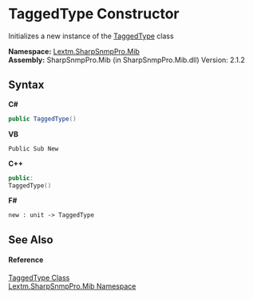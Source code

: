 # TaggedType Constructor 
 

Initializes a new instance of the <a href="T_Lextm_SharpSnmpPro_Mib_TaggedType">TaggedType</a> class

**Namespace:**&nbsp;<a href="N_Lextm_SharpSnmpPro_Mib">Lextm.SharpSnmpPro.Mib</a><br />**Assembly:**&nbsp;SharpSnmpPro.Mib (in SharpSnmpPro.Mib.dll) Version: 2.1.2

## Syntax

**C#**<br />
``` C#
public TaggedType()
```

**VB**<br />
``` VB
Public Sub New
```

**C++**<br />
``` C++
public:
TaggedType()
```

**F#**<br />
``` F#
new : unit -> TaggedType
```


## See Also


#### Reference
<a href="T_Lextm_SharpSnmpPro_Mib_TaggedType">TaggedType Class</a><br /><a href="N_Lextm_SharpSnmpPro_Mib">Lextm.SharpSnmpPro.Mib Namespace</a><br />